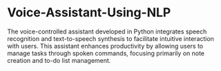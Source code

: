 # Voice-Assistant-Using-NLP
The voice-controlled assistant developed in Python integrates speech recognition and text-to-speech synthesis to facilitate intuitive interaction with users. This assistant enhances productivity by allowing users to manage tasks through spoken commands, focusing primarily on note creation and to-do list management.
